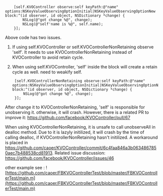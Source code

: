         [self.KVOController observe:self keyPath:@"name" options:NSKeyValueObservingOptionInitial|NSKeyValueObservingOptionNew block:^(id observer, id object, NSDictionary *change) {
            NSLog(@"got change %@", change);
            NSLog(@"self'name is %@", self.name);
        }];

Above code has two issues. 
1. If using self.KVOController or self.KVOControllerNonRetaining observe 'self'. It needs to use KVOControllerNonRetaining instead of KVOController to avoid retain cycle. 
2. When using self.KVOController, 'self' inside the block will create a retain cycle as well. need to weakify self. 

        [self.KVOControllerNonRetaining observe:self keyPath:@"name" options:NSKeyValueObservingOptionInitial|NSKeyValueObservingOptionNew block:^(id observer, id object, NSDictionary *change) {
            NSLog(@"got change %@", change);
        }];

After change it to KVOControllerNonRetaining, 'self' is responsible for unobserving it. otherwise, it will crash. However, there is a related PR to improve it: 
https://github.com/facebook/KVOController/pull/67

When using KVOControllerNonRetaining, it is unsafe to call unobserveAll in dealloc method. Due to it is lazyly initilized, it will crash by the time of calling dealloc, if KVOControllerNonRetaining hasn't initilized. A workaround is placed in https://github.com/caoer/KVOController/commit/6c4faa846a3b0634867850aec7b488538cd81913. Related issue discussion: https://github.com/facebook/KVOController/issues/46


other example see : ![https://github.com/caoer/FBKVOControllerTest/blob/master/FBKVOControllerTest/main.m](https://github.com/caoer/FBKVOControllerTest/blob/master/FBKVOControllerTest/main.m)
